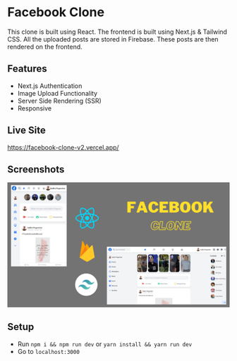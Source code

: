 # Facebook Clone

This clone is built using React. The frontend is built using Next.js & Tailwind CSS. All the uploaded posts are stored in Firebase. These posts are then rendered on the frontend.

## Features

- Next.js Authentication
- Image Upload Functionality
- Server Side Rendering (SSR)
- Responsive

## Live Site

https://facebook-clone-v2.vercel.app/

## Screenshots

![Fb Thumbnail](fb_thumbnail.png)

## Setup

- Run `npm i && npm run dev` or `yarn install && yarn run dev`
- Go to `localhost:3000`
